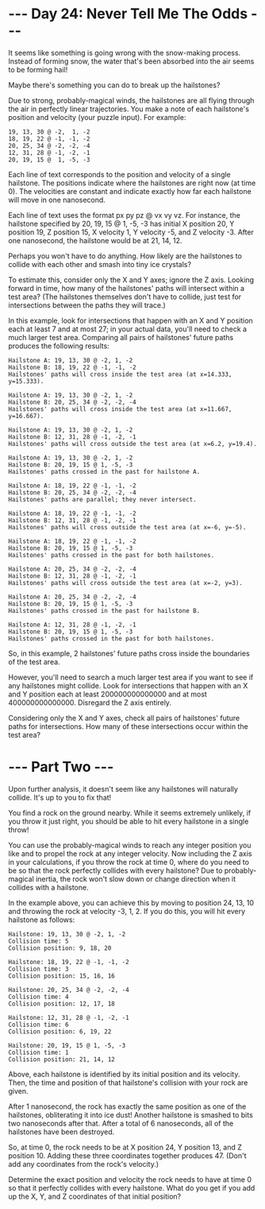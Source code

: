 # --- Day 24: Never Tell Me The Odds ---

It seems like something is going wrong with the snow-making process. Instead of forming snow, the water that's been absorbed into the air seems to be forming hail!

Maybe there's something you can do to break up the hailstones?

Due to strong, probably-magical winds, the hailstones are all flying through the air in perfectly linear trajectories. You make a note of each hailstone's position and velocity (your puzzle input). For example:

    19, 13, 30 @ -2,  1, -2
    18, 19, 22 @ -1, -1, -2
    20, 25, 34 @ -2, -2, -4
    12, 31, 28 @ -1, -2, -1
    20, 19, 15 @  1, -5, -3
Each line of text corresponds to the position and velocity of a single hailstone. The positions indicate where the hailstones are right now (at time 0). The velocities are constant and indicate exactly how far each hailstone will move in one nanosecond.

Each line of text uses the format px py pz @ vx vy vz. For instance, the hailstone specified by 20, 19, 15 @ 1, -5, -3 has initial X position 20, Y position 19, Z position 15, X velocity 1, Y velocity -5, and Z velocity -3. After one nanosecond, the hailstone would be at 21, 14, 12.

Perhaps you won't have to do anything. How likely are the hailstones to collide with each other and smash into tiny ice crystals?

To estimate this, consider only the X and Y axes; ignore the Z axis. Looking forward in time, how many of the hailstones' paths will intersect within a test area? (The hailstones themselves don't have to collide, just test for intersections between the paths they will trace.)

In this example, look for intersections that happen with an X and Y position each at least 7 and at most 27; in your actual data, you'll need to check a much larger test area. Comparing all pairs of hailstones' future paths produces the following results:

    Hailstone A: 19, 13, 30 @ -2, 1, -2
    Hailstone B: 18, 19, 22 @ -1, -1, -2
    Hailstones' paths will cross inside the test area (at x=14.333, y=15.333).

    Hailstone A: 19, 13, 30 @ -2, 1, -2
    Hailstone B: 20, 25, 34 @ -2, -2, -4
    Hailstones' paths will cross inside the test area (at x=11.667, y=16.667).

    Hailstone A: 19, 13, 30 @ -2, 1, -2
    Hailstone B: 12, 31, 28 @ -1, -2, -1
    Hailstones' paths will cross outside the test area (at x=6.2, y=19.4).

    Hailstone A: 19, 13, 30 @ -2, 1, -2
    Hailstone B: 20, 19, 15 @ 1, -5, -3
    Hailstones' paths crossed in the past for hailstone A.

    Hailstone A: 18, 19, 22 @ -1, -1, -2
    Hailstone B: 20, 25, 34 @ -2, -2, -4
    Hailstones' paths are parallel; they never intersect.

    Hailstone A: 18, 19, 22 @ -1, -1, -2
    Hailstone B: 12, 31, 28 @ -1, -2, -1
    Hailstones' paths will cross outside the test area (at x=-6, y=-5).

    Hailstone A: 18, 19, 22 @ -1, -1, -2
    Hailstone B: 20, 19, 15 @ 1, -5, -3
    Hailstones' paths crossed in the past for both hailstones.

    Hailstone A: 20, 25, 34 @ -2, -2, -4
    Hailstone B: 12, 31, 28 @ -1, -2, -1
    Hailstones' paths will cross outside the test area (at x=-2, y=3).

    Hailstone A: 20, 25, 34 @ -2, -2, -4
    Hailstone B: 20, 19, 15 @ 1, -5, -3
    Hailstones' paths crossed in the past for hailstone B.

    Hailstone A: 12, 31, 28 @ -1, -2, -1
    Hailstone B: 20, 19, 15 @ 1, -5, -3
    Hailstones' paths crossed in the past for both hailstones.
So, in this example, 2 hailstones' future paths cross inside the boundaries of the test area.

However, you'll need to search a much larger test area if you want to see if any hailstones might collide. Look for intersections that happen with an X and Y position each at least 200000000000000 and at most 400000000000000. Disregard the Z axis entirely.

Considering only the X and Y axes, check all pairs of hailstones' future paths for intersections. How many of these intersections occur within the test area?

# --- Part Two ---

Upon further analysis, it doesn't seem like any hailstones will naturally collide. It's up to you to fix that!

You find a rock on the ground nearby. While it seems extremely unlikely, if you throw it just right, you should be able to hit every hailstone in a single throw!

You can use the probably-magical winds to reach any integer position you like and to propel the rock at any integer velocity. Now including the Z axis in your calculations, if you throw the rock at time 0, where do you need to be so that the rock perfectly collides with every hailstone? Due to probably-magical inertia, the rock won't slow down or change direction when it collides with a hailstone.

In the example above, you can achieve this by moving to position 24, 13, 10 and throwing the rock at velocity -3, 1, 2. If you do this, you will hit every hailstone as follows:

    Hailstone: 19, 13, 30 @ -2, 1, -2
    Collision time: 5
    Collision position: 9, 18, 20

    Hailstone: 18, 19, 22 @ -1, -1, -2
    Collision time: 3
    Collision position: 15, 16, 16

    Hailstone: 20, 25, 34 @ -2, -2, -4
    Collision time: 4
    Collision position: 12, 17, 18

    Hailstone: 12, 31, 28 @ -1, -2, -1
    Collision time: 6
    Collision position: 6, 19, 22

    Hailstone: 20, 19, 15 @ 1, -5, -3
    Collision time: 1
    Collision position: 21, 14, 12
Above, each hailstone is identified by its initial position and its velocity. Then, the time and position of that hailstone's collision with your rock are given.

After 1 nanosecond, the rock has exactly the same position as one of the hailstones, obliterating it into ice dust! Another hailstone is smashed to bits two nanoseconds after that. After a total of 6 nanoseconds, all of the hailstones have been destroyed.

So, at time 0, the rock needs to be at X position 24, Y position 13, and Z position 10. Adding these three coordinates together produces 47. (Don't add any coordinates from the rock's velocity.)

Determine the exact position and velocity the rock needs to have at time 0 so that it perfectly collides with every hailstone. What do you get if you add up the X, Y, and Z coordinates of that initial position?
